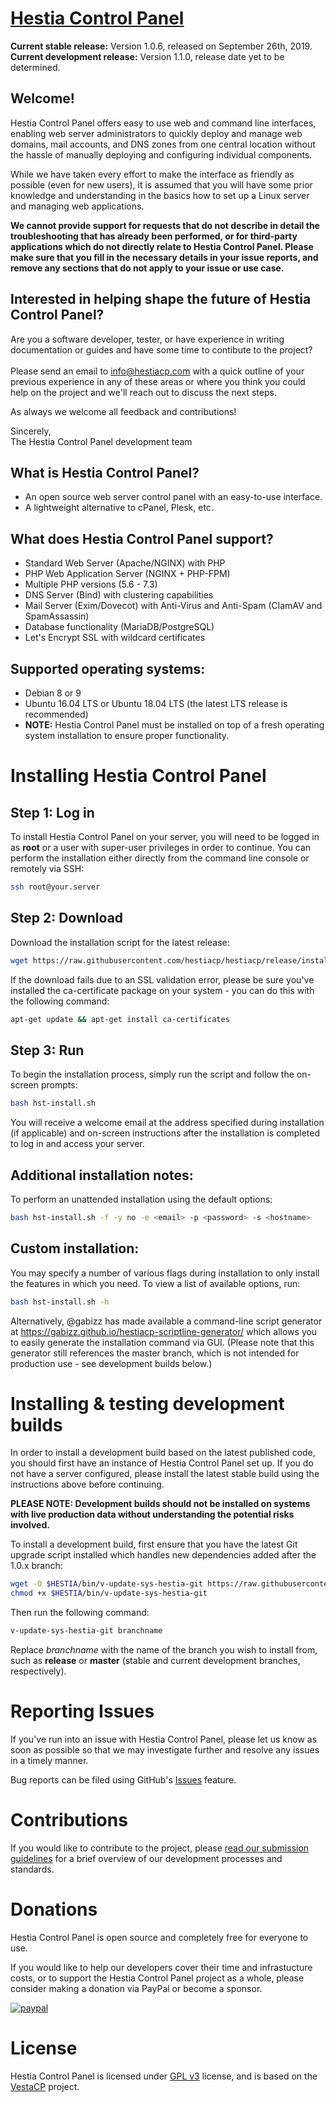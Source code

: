 [Hestia Control Panel](https://www.hestiacp.com/)
==================================================
**Current stable release:** Version 1.0.6, released on September 26th, 2019.<br>
**Current development release:** Version 1.1.0, release date yet to be determined.

**Welcome!**
---------------------------- 
Hestia Control Panel offers easy to use web and command line interfaces, enabling web server administrators to quickly deploy and manage web domains, mail accounts, and DNS zones from one central location without the hassle of manually deploying and configuring individual components. 

While we have taken every effort to make the interface as friendly as possible (even for new users), it is assumed that you will have some prior knowledge and understanding in the basics how to set up a Linux server and managing web applications.

**We cannot provide support for requests that do not describe in detail the troubleshooting that has already been performed, or for third-party applications which do not directly relate to Hestia Control Panel. Please make sure that you fill in the necessary details in your issue reports, and remove any sections that do not apply to your issue or use case.**

Interested in helping shape the future of Hestia Control Panel?
---------------------------- 
Are you a software developer, tester, or have experience in writing documentation or guides and have some time to contibute to the project?<br><br>Please send an email to info@hestiacp.com with a quick outline of your previous experience in any of these areas or where you think you could help on the project and we'll reach out to discuss the next steps.

As always we welcome all feedback and contributions!

Sincerely,<br>
The Hestia Control Panel development team

What is Hestia Control Panel?
----------------------------
* An open source web server control panel with an easy-to-use interface.
* A lightweight alternative to cPanel, Plesk, etc.

What does Hestia Control Panel support?
----------------------------
* Standard Web Server (Apache/NGINX) with PHP
* PHP Web Application Server (NGINX + PHP-FPM)
* Multiple PHP versions (5.6 - 7.3)
* DNS Server (Bind) with clustering capabilities
* Mail Server (Exim/Dovecot) with Anti-Virus and Anti-Spam (ClamAV and SpamAssassin)
* Database functionality (MariaDB/PostgreSQL)
* Let's Encrypt SSL with wildcard certificates

Supported operating systems:
----------------------------
* Debian 8 or 9
* Ubuntu 16.04 LTS or Ubuntu 18.04 LTS (the latest LTS release is recommended)
* **NOTE:** Hestia Control Panel must be installed on top of a fresh operating system installation to ensure proper functionality.

Installing Hestia Control Panel
============================
## Step 1: Log in
To install Hestia Control Panel on your server, you will need to be logged in as **root** or a user with super-user privileges in order to continue. You can perform the installation either directly from the command line console or remotely via SSH:
```bash
ssh root@your.server
```
## Step 2: Download
Download the installation script for the latest release:
```bash
wget https://raw.githubusercontent.com/hestiacp/hestiacp/release/install/hst-install.sh
```
If the download fails due to an SSL validation error, please be sure you've installed the ca-certificate package on your system - you can do this with the following command:
```bash
apt-get update && apt-get install ca-certificates
```

## Step 3: Run
To begin the installation process, simply run the script and follow the on-screen prompts:
```bash
bash hst-install.sh
```
You will receive a welcome email at the address specified during installation (if applicable) and on-screen instructions after the installation is completed to log in and access your server.

## Additional installation notes:
To perform an unattended installation using the default options:
```bash
bash hst-install.sh -f -y no -e <email> -p <password> -s <hostname>
```
## Custom installation:
You may specify a number of various flags during installation to only install the features in which you need. To view a list of available options, run:
```bash
bash hst-install.sh -h
```
Alternatively, @gabizz has made available a command-line script generator at https://gabizz.github.io/hestiacp-scriptline-generator/ which allows you to easily generate the installation command via GUI. (Please note that this generator still references the master branch, which is not intended for production use - see development builds below.)

Installing & testing development builds
=============================
In order to install a development build based on the latest published code, you should first have an instance of Hestia Control Panel set up. If you do not have a server configured, please install the latest stable build using the instructions above before continuing.

**PLEASE NOTE: Development builds should not be installed on systems with live production data without understanding the potential risks involved.**

To install a development build, first ensure that you have the latest Git upgrade script installed which handles new dependencies added after the 1.0.x branch:
```bash
wget -O $HESTIA/bin/v-update-sys-hestia-git https://raw.githubusercontent.com/hestiacp/hestiacp/master/bin/v-update-sys-hestia-git
chmod +x $HESTIA/bin/v-update-sys-hestia-git
```

Then run the following command:
```bash
v-update-sys-hestia-git branchname
```
Replace *branchname* with the name of the branch you wish to install from, such as **release** or **master** (stable and current development branches, respectively). 

Reporting Issues
=============================
If you've run into an issue with Hestia Control Panel, please let us know as soon as possible so that we may investigate further and resolve any issues in a timely manner.

Bug reports can be filed using GitHub's [Issues](https://github.com/hestiacp/hestiacp/issues) feature.

Contributions
=============================
If you would like to contribute to the project, please [read our submission guidelines](https://github.com/hestiacp/hestiacp/blob/master/CONTRIBUTING.md) for a brief overview of our development processes and standards.

Donations
=============================
Hestia Control Panel is open source and completely free for everyone to use.

If you would like to help our developers cover their time and infrastucture costs, or to support the Hestia Control Panel project as a whole, please consider making a donation via PayPal or become a sponsor.

[![paypal](https://www.paypalobjects.com/en_US/i/btn/btn_donateCC_LG.gif)](https://www.paypal.com/cgi-bin/webscr?cmd=_s-xclick&hosted_button_id=ST87LQH2CHGLA)

License
=============================
Hestia Control Panel is licensed under [GPL v3](https://github.com/hestiacp/hestiacp/blob/master/LICENSE) license, and is based on the [VestaCP](https://www.vestacp.com/) project.<br>
